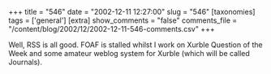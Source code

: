 +++
title = "546"
date = "2002-12-11 12:27:00"
slug = "546"
[taxonomies]
tags = ['general']
[extra]
show_comments = "false"
comments_file = "/content/blog/2002/12/2002-12-11-546-comments.csv"
+++

Well, RSS is all good. FOAF is stalled whilst I work on Xurble Question of the Week and some amateur weblog system for Xurble (which will be called Journals).
